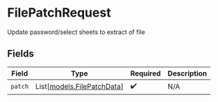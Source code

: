 # FilePatchRequest

Update password/select sheets to extract of file


## Fields

| Field                                                    | Type                                                     | Required                                                 | Description                                              |
| -------------------------------------------------------- | -------------------------------------------------------- | -------------------------------------------------------- | -------------------------------------------------------- |
| `patch`                                                  | List[[models.FilePatchData](../models/filepatchdata.md)] | :heavy_check_mark:                                       | N/A                                                      |